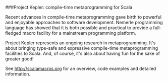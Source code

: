 ###Project Kepler: compile-time metaprogramming for Scala

Recent advances in compile-time metaprogramming gave birth to powerful and enjoyable approaches to software development. Nemerle programming language has showed that it is both possible and practical to provide a full-fledged macro facility for a mainstream programming platform.

Project Kepler represents an ongoing research in metaprogramming. It's about bringing type-safe and expressive compile-time metaprogramming facilities to Scala. And, of course, it's also about having fun for the sake of greater good!

See http://scalamacros.org for an overview, code examples and detailed information.